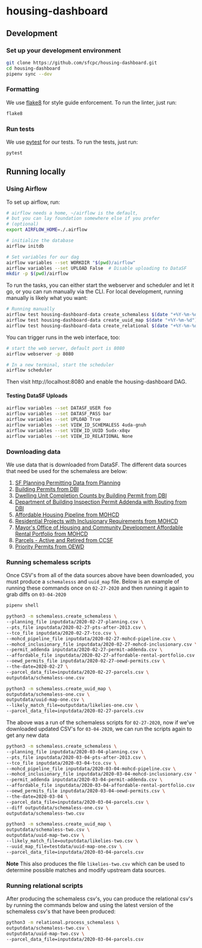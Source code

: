 # housing-dashboard

## Development

### Set up your development environment

```sh
git clone https://github.com/sfcpc/housing-dashboard.git
cd housing-dashboard
pipenv sync --dev
```
### Formatting

We use [flake8](https://flake8.pycqa.org/en/latest/) for style guide
enforcement. To run the linter, just run:

```sh
flake8
```

### Run tests

We use [pytest](https://docs.pytest.org/) for our tests. To run the tests, just
run:

```sh
pytest
```

## Running locally

### Using Airflow

To set up airflow, run:

```sh
# airflow needs a home, ~/airflow is the default,
# but you can lay foundation somewhere else if you prefer
# (optional)
export AIRFLOW_HOME=./.airflow

# initialize the database
airflow initdb

# Set variables for our dag
airflow variables --set WORKDIR "$(pwd)/airflow"
airflow variables --set UPLOAD False  # Disable uploading to DataSF
mkdir -p $(pwd)/airflow
```

To run the tasks, you can either start the webserver and scheduler and
let it go, or you can run manually via the CLI. For local development,
running manually is likely what you want:

```sh
# Running manually
airflow test housing-dashboard-data create_schemaless $(date "+%Y-%m-%d")
airflow test housing-dashboard-data create_uuid_map $(date "+%Y-%m-%d")
airflow test housing-dashboard-data create_relational $(date "+%Y-%m-%d")
```

You can trigger runs in the web interface, too:

```sh
# start the web server, default port is 8080
airflow webserver -p 8080

# In a new terminal, start the scheduler
airflow scheduler
```

Then visit http://localhost:8080 and enable the housing-dashboard DAG.

#### Testing DataSF Uploads

```sh
airflow variables --set DATASF_USER foo
airflow variables --set DATASF_PASS bar
airflow variables --set UPLOAD True
airflow variables --set VIEW_ID_SCHEMALESS 4uda-gnuh
airflow variables --set VIEW_ID_UUID 5udx-x8qv
airflow variables --set VIEW_ID_RELATIONAL None
```

### Downloading data

We use data that is downloaded from DataSF. The different data sources that need
be used for the schemaless are below:

1. [SF Planning Permitting Data from Planning](https://data.sfgov.org/Housing-and-Buildings/SF-Planning-Permitting-Data/kncr-c6jw)
1. [Building Permits from DBI](https://data.sfgov.org/Housing-and-Buildings/Building-Permits/i98e-djp9)
1. [Dwelling Unit Completion Counts by Building Permit from DBI](https://data.sfgov.org/Housing-and-Buildings/Dwelling-Unit-Completion-Counts-by-Building-Permit/j67f-aayr)
1. [Department of Building Inspection Permit Addenda with Routing from DBI](https://data.sfgov.org/Housing-and-Buildings/Department-of-Building-Inspection-Permit-Addenda-w/87xy-gk8d)
1. [Affordable Housing Pipeline from MOHCD](https://data.sfgov.org/Housing-and-Buildings/Affordable-Housing-Pipeline/aaxw-2cb8)
1. [Residential Projects with Inclusionary Requirements from MOHCD](https://data.sfgov.org/Housing-and-Buildings/Residential-Projects-With-Inclusionary-Requirement/nj3x-rw36)
1. [Mayor's Office of Housing and Community Development Affordable Rental Portfolio from MOHCD](https://data.sfgov.org/Housing-and-Buildings/Mayor-s-Office-of-Housing-and-Community-Developmen/9rdx-httc)
1. [Parcels - Active and Retired from CCSF](https://data.sfgov.org/Geographic-Locations-and-Boundaries/Parcels-Active-and-Retired/acdm-wktn)
1. [Priority Permits from OEWD](https://data.sfgov.org/dataset/Priority-Permits/336t-bzzm)

### Running schemaless scripts

Once CSV's from all of the data sources above have been downloaded, you must produce
a `schemalesss` and `uuid_map` file. Below is an example of running these commands once on
`02-27-2020` and then running it again to grab diffs on `03-04-2020`

```sh
pipenv shell

python3 -m schemaless.create_schemaless \
--planning_file inputdata/2020-02-27-planning.csv \
--pts_file inputdata/2020-02-27-pts-after-2013.csv \
--tco_file inputdata/2020-02-27-tco.csv \
--mohcd_pipeline_file inputdata/2020-02-27-mohcd-pipeline.csv \
--mohcd_inclusionary_file inputdata/2020-02-27-mohcd-inclusionary.csv \
--permit_addenda inputdata/2020-02-27-permit-addenda.csv \
--affordable_file inputdata/2020-02-27-affordable-rental-portfolio.csv \
--oewd_permits_file inputdata/2020-02-27-oewd-permits.csv \
--the-date=2020-02-27 \
--parcel_data_file=inputdata/2020-02-27-parcels.csv \
outputdata/schemaless-one.csv

python3 -m schemaless.create_uuid_map \
outputdata/schemaless-one.csv \
outputdata/uuid-map-one.csv \
--likely_match_file=outputdata/likelies-one.csv \
--parcel_data_file=inputdata/2020-02-27-parcels.csv
```

The above was a run of the schemaless scripts for `02-27-2020`, now if we've downloaded
updated CSV's for `03-04-2020`, we can run the scripts again to get any new data

```sh
python3 -m schemaless.create_schemaless \
--planning_file inputdata/2020-03-04-planning.csv \
--pts_file inputdata/2020-03-04-pts-after-2013.csv \
--tco_file inputdata/2020-03-04-tco.csv \
--mohcd_pipeline_file inputdata/2020-03-04-mohcd-pipeline.csv \
--mohcd_inclusionary_file inputdata/2020-03-04-mohcd-inclusionary.csv \
--permit_addenda inputdata/2020-03-04-permit-addenda.csv \
--affordable_file inputdata/2020-03-04-affordable-rental-portfolio.csv \
--oewd_permits_file inputdata/2020-03-04-oewd-permits.csv \
--the-date=2020-03-04 \
--parcel_data_file=inputdata/2020-03-04-parcels.csv \
--diff outputdata/schemaless-one.csv \
outputdata/schemaless-two.csv

python3 -m schemaless.create_uuid_map \
outputdata/schemaless-two.csv \
outputdata/uuid-map-two.csv \
--likely_match_file=outputdata/likelies-two.csv \
--uuid_map_file=testdata/uuid-map-one.csv \
--parcel_data_file=inputdata/2020-03-04-parcels.csv
```

**Note** This also produces the file `likelies-two.csv` which can be used to determine
possible matches and modify upstream data sources.

### Running relational scripts

After producing the schemaless csv's, you can produce the relational csv's by running
the commands below and using the latest version of the schemaless csv's that have
been produced:

```sh
python3 -m relational.process_schemaless \
outputdata/schemaless-two.csv \
outputdata/uuid-map-two.csv \
--parcel_data_file=inputdata/2020-03-04-parcels.csv
```
